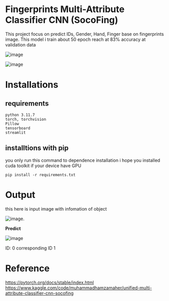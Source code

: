 # Fingerprints Multi-Attribute Classifier CNN (SocoFing)

This project focus on predict IDs, Gender, Hand, Finger base on fingerprints image. This model i train about 50 epoch reach at 
83% accuracy at validation data

![image](https://github.com/lucigel/Fingerprint/assets/110618653/a4d71305-180a-47dc-8291-08fead36a0a6)

![image](https://github.com/lucigel/Fingerprint/assets/110618653/6f851981-fa3e-40fe-bebd-7071eb0b5d6b)

# Installations

## requirements
```python3
python 3.11.7
torch, torchvision
Pillow
tensorboard
streamlit
```
## installtions with pip
you only run this command to dependence installation 
i hope you installed cuda toolkit if your device have GPU 

```python3
pip install -r requirements.txt
```
# Output 
this here is input image with infomation of object 

![image](https://github.com/lucigel/Fingerprint/assets/110618653/0e97fbfc-bd5f-4a18-ab9c-c9d517827ae9).

**Predict**

![image](https://github.com/lucigel/Fingerprint/assets/110618653/be42b273-3df4-4cc5-acf4-3bde14faa29c)

ID: 0 corresponding ID 1

# Reference 
https://pytorch.org/docs/stable/index.html
https://www.kaggle.com/code/muhammadhamzamaher/unified-multi-attribute-classifier-cnn-socofing
